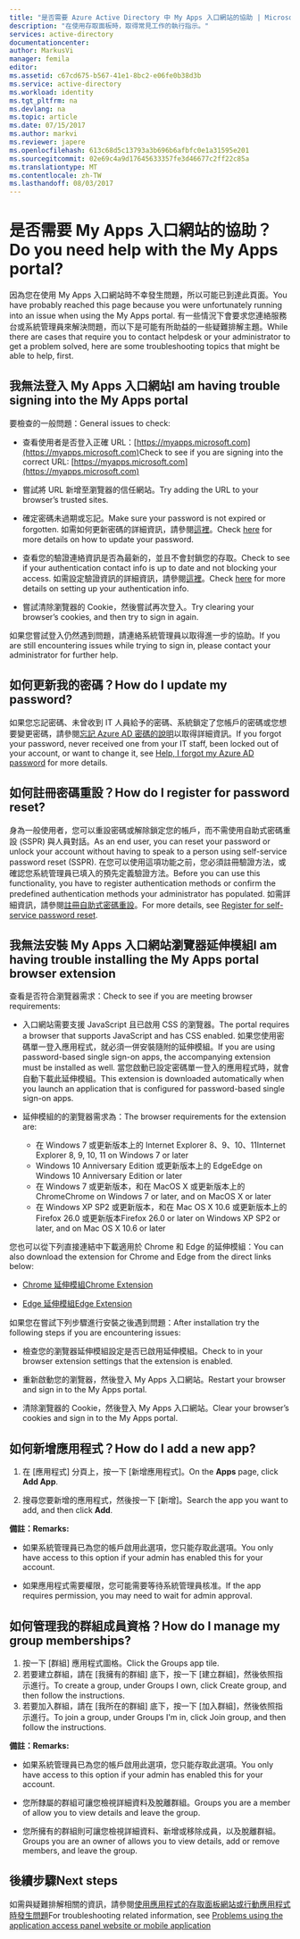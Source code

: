 ```yaml
---
title: "是否需要 Azure Active Directory 中 My Apps 入口網站的協助 | Microsoft Docs"
description: "在使用存取面板時，取得常見工作的執行指示。"
services: active-directory
documentationcenter: 
author: MarkusVi
manager: femila
editor: 
ms.assetid: c67cd675-b567-41e1-8bc2-e06fe0b38d3b
ms.service: active-directory
ms.workload: identity
ms.tgt_pltfrm: na
ms.devlang: na
ms.topic: article
ms.date: 07/15/2017
ms.author: markvi
ms.reviewer: japere
ms.openlocfilehash: 613c68d5c13793a3b696b6afbfc0e1a31595e201
ms.sourcegitcommit: 02e69c4a9d17645633357fe3d46677c2ff22c85a
ms.translationtype: MT
ms.contentlocale: zh-TW
ms.lasthandoff: 08/03/2017
---
```

# <a name="do-you-need-help-with-the-my-apps-portal"></a><span data-ttu-id="d8f5f-103">是否需要 My Apps 入口網站的協助？</span><span class="sxs-lookup"><span data-stu-id="d8f5f-103">Do you need help with the My Apps portal?</span></span>

<span data-ttu-id="d8f5f-104">因為您在使用 My Apps 入口網站時不幸發生問題，所以可能已到達此頁面。</span><span class="sxs-lookup"><span data-stu-id="d8f5f-104">You have probably reached this page because you were unfortunately running into an issue when using the My Apps portal.</span></span> <span data-ttu-id="d8f5f-105">有一些情況下會要求您連絡服務台或系統管理員來解決問題，而以下是可能有所助益的一些疑難排解主題。</span><span class="sxs-lookup"><span data-stu-id="d8f5f-105">While there are cases that require you to contact helpdesk or your administrator to get a problem solved, here are some troubleshooting topics that might be able to help, first.</span></span>

## <a name="i-am-having-trouble-signing-into-the-my-apps-portal"></a><span data-ttu-id="d8f5f-106">我無法登入 My Apps 入口網站</span><span class="sxs-lookup"><span data-stu-id="d8f5f-106">I am having trouble signing into the My Apps portal</span></span>

<span data-ttu-id="d8f5f-107">要檢查的一般問題：</span><span class="sxs-lookup"><span data-stu-id="d8f5f-107">General issues to check:</span></span>

- <span data-ttu-id="d8f5f-108">查看使用者是否登入正確 URL：[https://myapps.microsoft.com](https://myapps.microsoft.com)</span><span class="sxs-lookup"><span data-stu-id="d8f5f-108">Check to see if you are signing into the correct URL: [https://myapps.microsoft.com](https://myapps.microsoft.com)</span></span>

- <span data-ttu-id="d8f5f-109">嘗試將 URL 新增至瀏覽器的信任網站。</span><span class="sxs-lookup"><span data-stu-id="d8f5f-109">Try adding the URL to your browser’s trusted sites.</span></span>

- <span data-ttu-id="d8f5f-110">確定密碼未過期或忘記。</span><span class="sxs-lookup"><span data-stu-id="d8f5f-110">Make sure your password is not expired or forgotten.</span></span> <span data-ttu-id="d8f5f-111">如需如何更新密碼的詳細資訊，請參閱[這裡](active-directory-passwords-update-your-own-password.md)。</span><span class="sxs-lookup"><span data-stu-id="d8f5f-111">Check [here](active-directory-passwords-update-your-own-password.md) for more details on how to update your password.</span></span>

- <span data-ttu-id="d8f5f-112">查看您的驗證連絡資訊是否為最新的，並且不會封鎖您的存取。</span><span class="sxs-lookup"><span data-stu-id="d8f5f-112">Check to see if your authentication contact info is up to date and not blocking your access.</span></span> <span data-ttu-id="d8f5f-113">如需設定驗證資訊的詳細資訊，請參閱[這裡](https://docs.microsoft.com/en-us/azure/multi-factor-authentication/end-user/multi-factor-authentication-end-user)。</span><span class="sxs-lookup"><span data-stu-id="d8f5f-113">Check [here](https://docs.microsoft.com/en-us/azure/multi-factor-authentication/end-user/multi-factor-authentication-end-user) for more details on setting up your authentication info.</span></span>

- <span data-ttu-id="d8f5f-114">嘗試清除瀏覽器的 Cookie，然後嘗試再次登入。</span><span class="sxs-lookup"><span data-stu-id="d8f5f-114">Try clearing your browser’s cookies, and then try to sign in again.</span></span>

<span data-ttu-id="d8f5f-115">如果您嘗試登入仍然遇到問題，請連絡系統管理員以取得進一步的協助。</span><span class="sxs-lookup"><span data-stu-id="d8f5f-115">If you are still encountering issues while trying to sign in, please contact your administrator for further help.</span></span>


## <a name="how-do-i-update-my-password"></a><span data-ttu-id="d8f5f-116">如何更新我的密碼？</span><span class="sxs-lookup"><span data-stu-id="d8f5f-116">How do I update my password?</span></span>

<span data-ttu-id="d8f5f-117">如果您忘記密碼、未曾收到 IT 人員給予的密碼、系統鎖定了您帳戶的密碼或您想要變更密碼，請參閱[忘記 Azure AD 密碼的說明](active-directory-passwords-update-your-own-password.md)以取得詳細資訊。</span><span class="sxs-lookup"><span data-stu-id="d8f5f-117">If you forgot your password, never received one from your IT staff, been locked out of your account, or want to change it, see [Help, I forgot my Azure AD password](active-directory-passwords-update-your-own-password.md) for more details.</span></span>

## <a name="how-do-i-register-for-password-reset"></a><span data-ttu-id="d8f5f-118">如何註冊密碼重設？</span><span class="sxs-lookup"><span data-stu-id="d8f5f-118">How do I register for password reset?</span></span>

<span data-ttu-id="d8f5f-119">身為一般使用者，您可以重設密碼或解除鎖定您的帳戶，而不需使用自助式密碼重設 (SSPR) 與人員對話。</span><span class="sxs-lookup"><span data-stu-id="d8f5f-119">As an end user, you can reset your password or unlock your account without having to speak to a person using self-service password reset (SSPR).</span></span> <span data-ttu-id="d8f5f-120">在您可以使用這項功能之前，您必須註冊驗證方法，或確認您系統管理員已填入的預先定義驗證方法。</span><span class="sxs-lookup"><span data-stu-id="d8f5f-120">Before you can use this functionality, you have to register authentication methods or confirm the predefined authentication methods your administrator has populated.</span></span> <span data-ttu-id="d8f5f-121">如需詳細資訊，請參閱[註冊自助式密碼重設](active-directory-passwords-reset-register.md)。</span><span class="sxs-lookup"><span data-stu-id="d8f5f-121">For more details, see [Register for self-service password reset](active-directory-passwords-reset-register.md).</span></span>


## <a name="i-am-having-trouble-installing-the-my-apps-portal-browser-extension"></a><span data-ttu-id="d8f5f-122">我無法安裝 My Apps 入口網站瀏覽器延伸模組</span><span class="sxs-lookup"><span data-stu-id="d8f5f-122">I am having trouble installing the My Apps portal browser extension</span></span>

<span data-ttu-id="d8f5f-123">查看是否符合瀏覽器需求：</span><span class="sxs-lookup"><span data-stu-id="d8f5f-123">Check to see if you are meeting browser requirements:</span></span>

- <span data-ttu-id="d8f5f-124">入口網站需要支援 JavaScript 且已啟用 CSS 的瀏覽器。</span><span class="sxs-lookup"><span data-stu-id="d8f5f-124">The portal requires a browser that supports JavaScript and has CSS enabled.</span></span> <span data-ttu-id="d8f5f-125">如果您使用密碼單一登入應用程式，就必須一併安裝隨附的延伸模組。</span><span class="sxs-lookup"><span data-stu-id="d8f5f-125">If you are using password-based single sign-on apps, the accompanying extension must be installed as well.</span></span> <span data-ttu-id="d8f5f-126">當您啟動已設定密碼單一登入的應用程式時，就會自動下載此延伸模組。</span><span class="sxs-lookup"><span data-stu-id="d8f5f-126">This extension is downloaded automatically when you launch an application that is configured for password-based single sign-on apps.</span></span>

- <span data-ttu-id="d8f5f-127">延伸模組的的瀏覽器需求為：</span><span class="sxs-lookup"><span data-stu-id="d8f5f-127">The browser requirements for the extension are:</span></span>
    - <span data-ttu-id="d8f5f-128">在 Windows 7 或更新版本上的 Internet Explorer 8、9、10、11</span><span class="sxs-lookup"><span data-stu-id="d8f5f-128">Internet Explorer 8, 9, 10, 11 on Windows 7 or later</span></span>
    - <span data-ttu-id="d8f5f-129">Windows 10 Anniversary Edition 或更新版本上的 Edge</span><span class="sxs-lookup"><span data-stu-id="d8f5f-129">Edge on Windows 10 Anniversary Edition or later</span></span>
    - <span data-ttu-id="d8f5f-130">在 Windows 7 或更新版本，和在 MacOS X 或更新版本上的 Chrome</span><span class="sxs-lookup"><span data-stu-id="d8f5f-130">Chrome on Windows 7 or later, and on MacOS X or later</span></span>
    - <span data-ttu-id="d8f5f-131">在 Windows XP SP2 或更新版本，和在 Mac OS X 10.6 或更新版本上的 Firefox 26.0 或更新版本</span><span class="sxs-lookup"><span data-stu-id="d8f5f-131">Firefox 26.0 or later on Windows XP SP2 or later, and on Mac OS X 10.6 or later</span></span>

<span data-ttu-id="d8f5f-132">您也可以從下列直接連結中下載適用於 Chrome 和 Edge 的延伸模組：</span><span class="sxs-lookup"><span data-stu-id="d8f5f-132">You can also download the extension for Chrome and Edge from the direct links below:</span></span>

- [<span data-ttu-id="d8f5f-133">Chrome 延伸模組</span><span class="sxs-lookup"><span data-stu-id="d8f5f-133">Chrome Extension</span></span>](https://chrome.google.com/webstore/detail/access-panel-extension/ggjhpefgjjfobnfoldnjipclpcfbgbhl)

- [<span data-ttu-id="d8f5f-134">Edge 延伸模組</span><span class="sxs-lookup"><span data-stu-id="d8f5f-134">Edge Extension</span></span>](https://www.microsoft.com/store/apps/9pc9sckkzk84)

<span data-ttu-id="d8f5f-135">如果您在嘗試下列步驟進行安裝之後遇到問題：</span><span class="sxs-lookup"><span data-stu-id="d8f5f-135">After installation try the following steps if you are encountering issues:</span></span>

- <span data-ttu-id="d8f5f-136">檢查您的瀏覽器延伸模組設定是否已啟用延伸模組。</span><span class="sxs-lookup"><span data-stu-id="d8f5f-136">Check to in your browser extension settings that the extension is enabled.</span></span>

- <span data-ttu-id="d8f5f-137">重新啟動您的瀏覽器，然後登入 My Apps 入口網站。</span><span class="sxs-lookup"><span data-stu-id="d8f5f-137">Restart your browser and sign in to the My Apps portal.</span></span>

- <span data-ttu-id="d8f5f-138">清除瀏覽器的 Cookie，然後登入 My Apps 入口網站。</span><span class="sxs-lookup"><span data-stu-id="d8f5f-138">Clear your browser’s cookies and sign in to the My Apps portal.</span></span>

## <a name="how-do-i-add-a-new-app"></a><span data-ttu-id="d8f5f-139">如何新增應用程式？</span><span class="sxs-lookup"><span data-stu-id="d8f5f-139">How do I add a new app?</span></span>

1.  <span data-ttu-id="d8f5f-140">在 [應用程式] 分頁上，按一下 [新增應用程式]。</span><span class="sxs-lookup"><span data-stu-id="d8f5f-140">On the **Apps** page, click **Add App**.</span></span>

2.  <span data-ttu-id="d8f5f-141">搜尋您要新增的應用程式，然後按一下 [新增]。</span><span class="sxs-lookup"><span data-stu-id="d8f5f-141">Search the app you want to add, and then click **Add**.</span></span>

<span data-ttu-id="d8f5f-142">**備註：**</span><span class="sxs-lookup"><span data-stu-id="d8f5f-142">**Remarks:**</span></span>

- <span data-ttu-id="d8f5f-143">如果系統管理員已為您的帳戶啟用此選項，您只能存取此選項。</span><span class="sxs-lookup"><span data-stu-id="d8f5f-143">You only have access to this option if your admin has enabled this for your account.</span></span>

- <span data-ttu-id="d8f5f-144">如果應用程式需要權限，您可能需要等待系統管理員核准。</span><span class="sxs-lookup"><span data-stu-id="d8f5f-144">If the app requires permission, you may need to wait for admin approval.</span></span>


## <a name="how-do-i-manage-my-group-memberships"></a><span data-ttu-id="d8f5f-145">如何管理我的群組成員資格？</span><span class="sxs-lookup"><span data-stu-id="d8f5f-145">How do I manage my group memberships?</span></span>

1. <span data-ttu-id="d8f5f-146">按一下 [群組] 應用程式圖格。</span><span class="sxs-lookup"><span data-stu-id="d8f5f-146">Click the Groups app tile.</span></span> 
2. <span data-ttu-id="d8f5f-147">若要建立群組，請在 [我擁有的群組] 底下，按一下 [建立群組]，然後依照指示進行。</span><span class="sxs-lookup"><span data-stu-id="d8f5f-147">To create a group, under Groups I own, click Create group, and then follow the instructions.</span></span>
3. <span data-ttu-id="d8f5f-148">若要加入群組，請在 [我所在的群組] 底下，按一下 [加入群組]，然後依照指示進行。</span><span class="sxs-lookup"><span data-stu-id="d8f5f-148">To join a group, under Groups I'm in, click Join group, and then follow the instructions.</span></span>

<span data-ttu-id="d8f5f-149">**備註：**</span><span class="sxs-lookup"><span data-stu-id="d8f5f-149">**Remarks:**</span></span>

- <span data-ttu-id="d8f5f-150">如果系統管理員已為您的帳戶啟用此選項，您只能存取此選項。</span><span class="sxs-lookup"><span data-stu-id="d8f5f-150">You only have access to this option if your admin has enabled this for your account.</span></span>

- <span data-ttu-id="d8f5f-151">您所隸屬的群組可讓您檢視詳細資料及脫離群組。</span><span class="sxs-lookup"><span data-stu-id="d8f5f-151">Groups you are a member of allow you to view details and leave the group.</span></span>

- <span data-ttu-id="d8f5f-152">您所擁有的群組則可讓您檢視詳細資料、新增或移除成員，以及脫離群組。</span><span class="sxs-lookup"><span data-stu-id="d8f5f-152">Groups you are an owner of allows you to view details, add or remove members, and leave the group.</span></span>


## <a name="next-steps"></a><span data-ttu-id="d8f5f-153">後續步驟</span><span class="sxs-lookup"><span data-stu-id="d8f5f-153">Next steps</span></span>

<span data-ttu-id="d8f5f-154">如需與疑難排解相關的資訊，請參閱[使用應用程式的存取面板網站或行動應用程式時發生問題](active-directory-application-access-panel-content-map.md)</span><span class="sxs-lookup"><span data-stu-id="d8f5f-154">For troubleshooting related information, see [Problems using the application access panel website or mobile application](active-directory-application-access-panel-content-map.md)</span></span>


